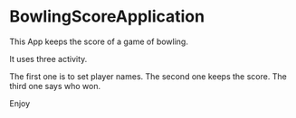 # BowlingScoreApplication

This App keeps the score of a game of bowling.

It uses three activity.

The first one is to set player names.
The second one keeps the score.
The third one says who won.

Enjoy
